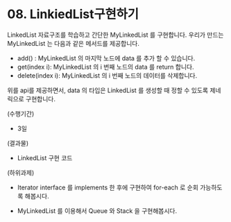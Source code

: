 # 08. LinkiedList구현하기

LinkedList 자료구조를 학습하고 간단한 MyLinkedList 를 구현합니다. 우리가 만드는 MyLinkedList 는 다음과 같은 메서드를 제공합니다.

* add() : MyLinkedList 의 마지막 노드에 data 를 추가 할 수 있습니다.
* get(index i): MyLinkedList 의 i 번째 노드의 data 를 return 합니다.
* delete(index i): MyLinkedList 의 i 번째 노드의 데이터를 삭제합니다.

위를 api를 제공하면서, data 의 타입은 LinkedList 를 생성할 때 정할 수 있도록 제네릭으로 구현합니다.

(수행기간)

* 3일

(결과물)

* LinkedList 구현 코드

(하위과제)

* Iterator interface 를 implements 한 후에 구현하여 for-each 로 순회 가능하도록 해봅시다.

* MyLinkedList 를 이용해서 Queue 와 Stack 을 구현해봅시다.